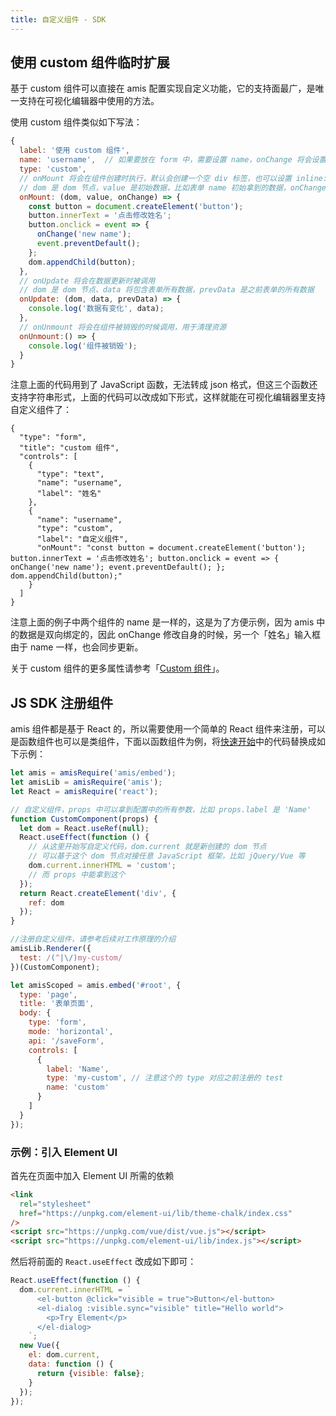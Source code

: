 ```yaml
---
title: 自定义组件 - SDK
---
```


## 使用 custom 组件临时扩展

基于 custom 组件可以直接在 amis 配置实现自定义功能，它的支持面最广，是唯一支持在可视化编辑器中使用的方法。

使用 custom 组件类似如下写法：

```javascript
{
  label: '使用 custom 组件',
  name: 'username',  // 如果要放在 form 中，需要设置 name，onChange 将会设置这个值
  type: 'custom',
  // onMount 将会在组件创建时执行，默认会创建一个空 div 标签，也可以设置 inline: true 来创建 span 标签
  // dom 是 dom 节点，value 是初始数据，比如表单 name 初始拿到的数据，onChange 只有在表单下才会有
  onMount: (dom, value, onChange) => {
    const button = document.createElement('button');
    button.innerText = '点击修改姓名';
    button.onclick = event => {
      onChange('new name');
      event.preventDefault();
    };
    dom.appendChild(button);
  },
  // onUpdate 将会在数据更新时被调用
  // dom 是 dom 节点、data 将包含表单所有数据，prevData 是之前表单的所有数据
  onUpdate: (dom, data, prevData) => {
    console.log('数据有变化', data);
  },
  // onUnmount 将会在组件被销毁的时候调用，用于清理资源
  onUnmount:() => {
    console.log('组件被销毁');
  }
}
```

注意上面的代码用到了 JavaScript 函数，无法转成 json 格式，但这三个函数还支持字符串形式，上面的代码可以改成如下形式，这样就能在可视化编辑器里支持自定义组件了：

```schema: scope="body"
{
  "type": "form",
  "title": "custom 组件",
  "controls": [
    {
      "type": "text",
      "name": "username",
      "label": "姓名"
    },
    {
      "name": "username",
      "type": "custom",
      "label": "自定义组件",
      "onMount": "const button = document.createElement('button'); button.innerText = '点击修改姓名'; button.onclick = event => { onChange('new name'); event.preventDefault(); }; dom.appendChild(button);"
    }
  ]
}
```

注意上面的例子中两个组件的 name 是一样的，这是为了方便示例，因为 amis 中的数据是双向绑定的，因此 onChange 修改自身的时候，另一个「姓名」输入框由于 name 一样，也会同步更新。

关于 custom 组件的更多属性请参考「[Custom 组件](../components/custom)」。

## JS SDK 注册组件

amis 组件都是基于 React 的，所以需要使用一个简单的 React 组件来注册，可以是函数组件也可以是类组件，下面以函数组件为例，将[快速开始](../start/getting-started)中的代码替换成如下示例：

```javascript
let amis = amisRequire('amis/embed');
let amisLib = amisRequire('amis');
let React = amisRequire('react');

// 自定义组件，props 中可以拿到配置中的所有参数，比如 props.label 是 'Name'
function CustomComponent(props) {
  let dom = React.useRef(null);
  React.useEffect(function () {
    // 从这里开始写自定义代码，dom.current 就是新创建的 dom 节点
    // 可以基于这个 dom 节点对接任意 JavaScript 框架，比如 jQuery/Vue 等
    dom.current.innerHTML = 'custom';
    // 而 props 中能拿到这个
  });
  return React.createElement('div', {
    ref: dom
  });
}

//注册自定义组件，请参考后续对工作原理的介绍
amisLib.Renderer({
  test: /(^|\/)my-custom/
})(CustomComponent);

let amisScoped = amis.embed('#root', {
  type: 'page',
  title: '表单页面',
  body: {
    type: 'form',
    mode: 'horizontal',
    api: '/saveForm',
    controls: [
      {
        label: 'Name',
        type: 'my-custom', // 注意这个的 type 对应之前注册的 test
        name: 'custom'
      }
    ]
  }
});
```

### 示例：引入 Element UI

首先在页面中加入 Element UI 所需的依赖

```html
<link
  rel="stylesheet"
  href="https://unpkg.com/element-ui/lib/theme-chalk/index.css"
/>
<script src="https://unpkg.com/vue/dist/vue.js"></script>
<script src="https://unpkg.com/element-ui/lib/index.js"></script>
```

然后将前面的 `React.useEffect` 改成如下即可：

```javascript
React.useEffect(function () {
  dom.current.innerHTML = `
      <el-button @click="visible = true">Button</el-button>
      <el-dialog :visible.sync="visible" title="Hello world">
        <p>Try Element</p>
      </el-dialog>
    `;
  new Vue({
    el: dom.current,
    data: function () {
      return {visible: false};
    }
  });
});
```
